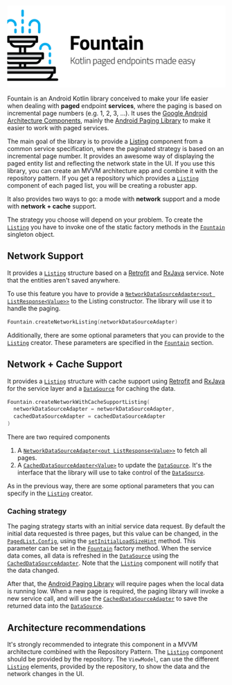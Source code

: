 ![](images/banner.png)

Fountain is an Android Kotlin library conceived to make your life easier when dealing with **paged** endpoint **services**, where the paging is based on incremental page numbers (e.g. 1, 2, 3, ...).
It uses the [Google Android Architecture Components](https://developer.android.com/topic/libraries/architecture/), mainly the [Android Paging Library] to make it easier to work with paged services.

The main goal of the library is to provide a [Listing](Listing.md) component from a common service specification, where the paginated strategy is based on an incremental page number.
It provides an awesome way of displaying the paged entity list and reflecting the network state in the UI.
If you use this library, you can create an MVVM architecture app and combine it with the repository pattern.
If you get a repository which provides a [`Listing`] component of each paged list, you will be creating a robuster app.

It also provides two ways to go: a mode with **network** support and a mode with **network + cache** support. 

The strategy you choose will depend on your problem.
To create the [`Listing`] you have to invoke one of the static factory methods in the [`Fountain`] singleton object.

## **Network Support** 

It provides a [`Listing`](Listing.md) structure based on a [Retrofit](http://square.github.io/retrofit/) and [RxJava](https://github.com/ReactiveX/RxJava) service.
Note that the entities aren't saved anywhere.

To use this feature you have to provide a [`NetworkDataSourceAdapter<out ListResponse<Value>>`](NetworkDataSourceAdapter.md) to the Listing constructor. 
The library will use it to handle the paging.

```kotlin
Fountain.createNetworkListing(networkDataSourceAdapter)
```

Additionally, there are some optional parameters that you can provide to the [`Listing`] creator. These parameters are specified in the [`Fountain`] section.

## **Network + Cache Support** 

It provides a [`Listing`](Listing.md) structure with cache support using [Retrofit](http://square.github.io/retrofit/) and [RxJava](https://github.com/ReactiveX/RxJava) for the service layer and a [`DataSource`] for caching the data.

```kotlin
Fountain.createNetworkWithCacheSupportListing(
  networkDataSourceAdapter = networkDataSourceAdapter,
  cachedDataSourceAdapter = cachedDataSourceAdapter
)

```
There are two required components

1. A [`NetworkDataSourceAdapter<out ListResponse<Value>>`](NetworkDataSourceAdapter.md) to fetch all pages.
1. A [`CachedDataSourceAdapter<Value>`](CachedDataSourceAdapter.md) to update the [`DataSource`].
It's the interface that the library will use to take control of the [`DataSource`].

As in the previous way, there are some optional parameters that you can specify in the [`Listing`](Listing.md) creator.

### Caching strategy
<!--
The pagination strategy that is using **Fountain** can be seen in the following image.

***TODO: Add an image ***
-->

The paging strategy starts with an initial service data request.
By default the initial data requested is three pages, but this value can be changed, in the [`PagedList.Config`](https://developer.android.com/reference/android/arch/paging/PagedList.Config.html), using the [`setInitialLoadSizeHint`](https://developer.android.com/reference/android/arch/paging/PagedList.Config.html#initialLoadSizeHint) method.
This parameter can be set in the [`Fountain`](Listing.md) factory method. 
When the service data comes, all data is refreshed in the [`DataSource`] using the [`CachedDataSourceAdapter`].
Note that the [`Listing`](Listing.md) component will notify that the data changed.

After that, the [Android Paging Library] will require pages when the local data is running low.
When a new page is required, the paging library will invoke a new service call, and will use the [`CachedDataSourceAdapter`] to save the returned data into the [`DataSource`].


## Architecture recommendations

It's strongly recommended to integrate this component in a MVVM architecture combined with the Repository Pattern.
The [`Listing`] component should be provided by the repository.
The `ViewModel`, can use the different [`Listing`] elements, provided by the repository, to show the data and the network changes in the UI.

[Android Paging Library]: https://developer.android.com/topic/libraries/architecture/paging/
[`CachedDataSourceAdapter`]: CachedDataSourceAdapter.md
[`DataSource`]: https://developer.android.com/reference/android/arch/paging/DataSource
[`Fountain`]: Fountain.md
[`Listing`]: Listing.md
